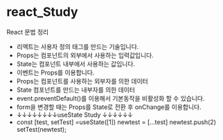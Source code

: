 # react_Study

React 문법 정리

- 리액트는 사용자 정의 태그를 만드는 기술입니다.
- Props는 컴포넌트의 외부에서 사용하는 입력값입니다.
- State는 컴포넌트 내부에서 사용하는 값입니다.
- 이벤트는 Props를 이용합니다.
- Props는 컴포넌트를 사용하는 외부자를 의한 데이터
- State 컴포넌트를 만드는 내부자를 의한 데이터
- event.preventDefault()를 이용해서 기본동작을 비활성화 할 수 있습니다.
- form을 변경할 때는 Props를 State로 전환 후 onChange를 이용합니다.
- ↓↓↓↓↓↓↓↓useState Study ↓↓↓↓↓↓
- const [test, setTest] =useState([1])
  newtest = [...test]
  newtest.push(2)
  setTest(newtest);
